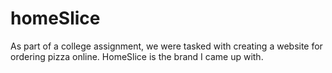 # homeSlice

As part of a college assignment, we were tasked with creating a website for ordering pizza online.
HomeSlice is the brand I came up with.

